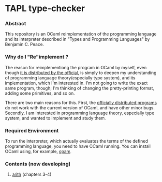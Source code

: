 # TAPL type-checker

### Abstract
This repository is an OCaml reimplementation of the programming language and its interpreter described in "Types and Programming Languages" by Benjamin C. Peace.

### Why do I "Re"implement ?
The reason for reimplementiong the program in OCaml by myself, even though [it is distributed
by the official](https://www.cis.upenn.edu/~bcpierce/tapl/), is simply to deepen my understanding of
programming language theory(especially type system), and its implementation, which I'm interested in.
I'm not going to write the exact same program, though; I'm thinking of changing the pretty-printing format,
adding some primitives, and so on.

There are two main reasons for this. First, the [officially distributed
programs](https://www.cis.upenn.edu/~bcpierce/tapl/) do not work with
the current version of OCaml, and have other minor bugs. Secondly, I am interested in programming language theory, especially type
system, and wanted to implement and study them.

### Required Environment
To run the interpreter, which actually evaluates the terms of the defined
programming language, you need to have OCaml running. You can install OCaml using, for example, [opam](https://ocaml.org/docs/install.html).

### Contents (now developing)
1. [arith](https://github.com/ose20/tapl_type_checker/tree/main/arith) (chapters 3-4)